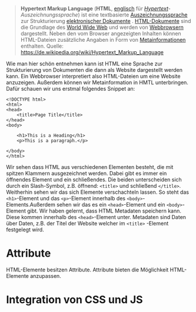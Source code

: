 >**Hypertext Markup Language** (**HTML**, [englisch](https://de.wikipedia.org/wiki/Englische_Sprache "Englische Sprache") für _[Hypertext](https://de.wikipedia.org/wiki/Hypertext "Hypertext")-Auszeichnungssprache_) ist eine textbasierte [Auszeichnungssprache](https://de.wikipedia.org/wiki/Auszeichnungssprache "Auszeichnungssprache") zur Strukturierung [elektronischer Dokumente](https://de.wikipedia.org/wiki/Elektronisches_Dokument "Elektronisches Dokument") . [HTML-Dokumente](https://de.wikipedia.org/wiki/Webseite "Webseite") sind die Grundlage des [World Wide Web](https://de.wikipedia.org/wiki/World_Wide_Web "World Wide Web") und werden von [Webbrowsern](https://de.wikipedia.org/wiki/Webbrowser "Webbrowser") dargestellt. Neben den vom Browser angezeigten Inhalten können HTML-Dateien zusätzliche Angaben in Form von [Metainformationen](https://de.wikipedia.org/wiki/Metadaten "Metadaten") enthalten.
>Quelle: https://de.wikipedia.org/wiki/Hypertext_Markup_Language

Wie man hier schön entnehmen kann ist HTML eine Sprache zur Strukturierung von Dokumenten die dann als Website dargestellt werden kann. Ein Webbrowser interpretiert also HTML-Dateien um eine Website anzuzeigen. Außerdem können wir Metainformation in HMTL unterbringen. Dafür schauen wir uns erstmal folgendes Snippet an:
````
<!DOCTYPE html>  
<html>  
<head>  
	<title>Page Title</title>  
</head>  
<body>  
  
	<h1>This is a Heading</h1>  
	<p>This is a paragraph.</p>  
  
</body>  
</html>
````
Wir sehen dass HTML aus verschiedenen Elementen besteht, die mit spitzen Klammern ausgezeichnet werden. Dabei gibt es immer ein öffnendes Element und ein schließendes. Die beiden unterscheiden sich durch ein Slash-Symbol, z.B. öffnend: `<title>` und schließend `</title>`. Weitherhin sehen wir das sich Elemente verschachteln lassen. So steht das `<h1>`-Element und das `<p>`-Element innerhalb des `<body>`-Elements.Außerdem sehen wir das es ein `<head>`-Element und ein `<body>`-Element gibt. Wir haben gelernt, dass HTML Metadaten speichern kann. Diese kommen innerhalb des `<head>`-Element unter. Metadaten sind Daten über Daten, z.B. der Titel der Website welcher im `<title>` -Element festgelegt wird.

# Attribute

HTML-Elemente besitzen Attribute. Attribute bieten die Möglichkeit HTML-Elemente anzupassen. 


# Integration von CSS und JS
